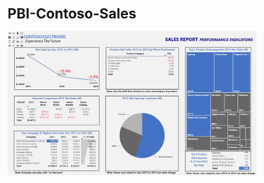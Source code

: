 # PBI-Contoso-Sales

[![Watch the video](https://github.com/aaronmkwong/PBI-Contoso-Sales/blob/main/PBI_Contoso_Sales_Poster.JPG)](https://github.com/aaronmkwong/PBI-Contoso-Sales/blob/main/PBI_Contoso_Sales.webm)
